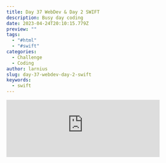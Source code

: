 ```yaml
---
title: Day 37 WebDev & Day 2 SWIFT
description: Busy day coding
date: 2023-04-24T20:10:15.779Z
preview: ""
tags:
  - "#html"
  - "#swift"
categories:
  - Challenge
  - Coding
author: larnius
slug: day-37-webdev-day-2-swift
keywords:
  - swift
---
```


<iframe src="https://mastodontech.de/@larnius/110255598787513518/embed" class="mastodon-embed" style="max-width: 100%; border: 0" width="400" allowfullscreen="allowfullscreen"></iframe><script src="https://mastodontech.de/embed.js" async="async"></script>